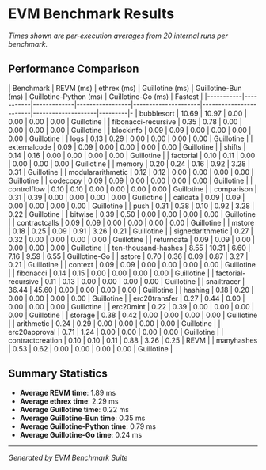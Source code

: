 # EVM Benchmark Results

_Times shown are per-execution averages from 20 internal runs per benchmark._

## Performance Comparison

| Benchmark | REVM (ms) | ethrex (ms) | Guillotine (ms) | Guillotine-Bun (ms) | Guillotine-Python (ms) | Guillotine-Go (ms) | Fastest |
|-----------|-----------|-------------|-----------------|---------------------|------------------------|--------------------|---------|-
| bubblesort | 10.69 | 10.97 | 0.00 | 0.00 | 0.00 | 0.00 | Guillotine |
| fibonacci-recursive | 0.35 | 0.78 | 0.00 | 0.00 | 0.00 | 0.00 | Guillotine |
| blockinfo | 0.09 | 0.09 | 0.00 | 0.00 | 0.00 | 0.00 | Guillotine |
| logs | 0.13 | 0.29 | 0.00 | 0.00 | 0.00 | 0.00 | Guillotine |
| externalcode | 0.09 | 0.09 | 0.00 | 0.00 | 0.00 | 0.00 | Guillotine |
| shifts | 0.14 | 0.16 | 0.00 | 0.00 | 0.00 | 0.00 | Guillotine |
| factorial | 0.10 | 0.11 | 0.00 | 0.00 | 0.00 | 0.00 | Guillotine |
| memory | 0.20 | 0.24 | 0.16 | 0.92 | 3.28 | 0.31 | Guillotine |
| modulararithmetic | 0.12 | 0.12 | 0.00 | 0.00 | 0.00 | 0.00 | Guillotine |
| codecopy | 0.09 | 0.09 | 0.00 | 0.00 | 0.00 | 0.00 | Guillotine |
| controlflow | 0.10 | 0.10 | 0.00 | 0.00 | 0.00 | 0.00 | Guillotine |
| comparison | 0.31 | 0.39 | 0.00 | 0.00 | 0.00 | 0.00 | Guillotine |
| calldata | 0.09 | 0.09 | 0.00 | 0.00 | 0.00 | 0.00 | Guillotine |
| push | 0.31 | 0.38 | 0.10 | 0.92 | 3.28 | 0.22 | Guillotine |
| bitwise | 0.39 | 0.50 | 0.00 | 0.00 | 0.00 | 0.00 | Guillotine |
| contractcalls | 0.09 | 0.09 | 0.00 | 0.00 | 0.00 | 0.00 | Guillotine |
| mstore | 0.18 | 0.25 | 0.09 | 0.91 | 3.26 | 0.21 | Guillotine |
| signedarithmetic | 0.27 | 0.32 | 0.00 | 0.00 | 0.00 | 0.00 | Guillotine |
| returndata | 0.09 | 0.09 | 0.00 | 0.00 | 0.00 | 0.00 | Guillotine |
| ten-thousand-hashes | 8.55 | 10.31 | 6.60 | 7.16 | 9.59 | 6.55 | Guillotine-Go |
| sstore | 0.70 | 0.36 | 0.09 | 0.87 | 3.27 | 0.21 | Guillotine |
| context | 0.09 | 0.09 | 0.00 | 0.00 | 0.00 | 0.00 | Guillotine |
| fibonacci | 0.14 | 0.15 | 0.00 | 0.00 | 0.00 | 0.00 | Guillotine |
| factorial-recursive | 0.11 | 0.13 | 0.00 | 0.00 | 0.00 | 0.00 | Guillotine |
| snailtracer | 36.44 | 45.60 | 0.00 | 0.00 | 0.00 | 0.00 | Guillotine |
| hashing | 0.18 | 0.20 | 0.00 | 0.00 | 0.00 | 0.00 | Guillotine |
| erc20transfer | 0.27 | 0.44 | 0.00 | 0.00 | 0.00 | 0.00 | Guillotine |
| erc20mint | 0.22 | 0.39 | 0.00 | 0.00 | 0.00 | 0.00 | Guillotine |
| storage | 0.38 | 0.42 | 0.00 | 0.00 | 0.00 | 0.00 | Guillotine |
| arithmetic | 0.24 | 0.29 | 0.00 | 0.00 | 0.00 | 0.00 | Guillotine |
| erc20approval | 0.71 | 1.24 | 0.00 | 0.00 | 0.00 | 0.00 | Guillotine |
| contractcreation | 0.10 | 0.10 | 0.11 | 0.88 | 3.26 | 0.25 | REVM |
| manyhashes | 0.53 | 0.62 | 0.00 | 0.00 | 0.00 | 0.00 | Guillotine |

## Summary Statistics

- **Average REVM time**: 1.89 ms
- **Average ethrex time**: 2.29 ms
- **Average Guillotine time**: 0.22 ms
- **Average Guillotine-Bun time**: 0.35 ms
- **Average Guillotine-Python time**: 0.79 ms
- **Average Guillotine-Go time**: 0.24 ms

---
*Generated by EVM Benchmark Suite*
